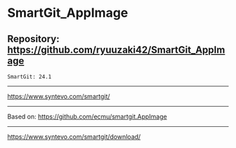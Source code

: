 
# SmartGit_AppImage

## Repository: https://github.com/ryuuzaki42/SmartGit_AppImage
    SmartGit: 24.1

---
https://www.syntevo.com/smartgit/

---
Based on: https://github.com/ecmu/smartgit.AppImage

---
https://www.syntevo.com/smartgit/download/
